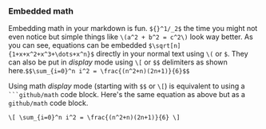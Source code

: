 ### Embedded math

Embedding math in your markdown is fun.  `${}^1/_2$` the time you might not even notice but simple things like `\(a^2 + b^2 = c^2\)` look way better. As you can see, equations can be embedded `$\sqrt[n]{1+x+x^2+x^3+\dots+x^n}$` directly in your normal text using `\(` or `$`. They can also be put in *display* mode using `\[` or `$$` delimiters as shown here.`$$\sum_{i=0}^n i^2 = \frac{(n^2+n)(2n+1)}{6}$$`

Using math *display* mode (starting with `$$` or `\[`) is equivalent to using a <code>\`\`\`github/math</code> code block. Here's the same equation as above but as a `github/math` code block.
```github/math
\[ \sum_{i=0}^n i^2 = \frac{(n^2+n)(2n+1)}{6} \]
```
